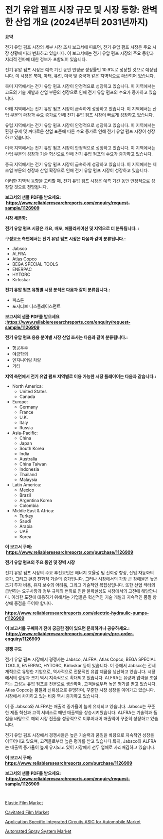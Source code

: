 <p><h1>전기 유압 펌프 시장 규모 및 시장 동향: 완벽한 산업 개요 (2024년부터 2031년까지)</h1></p><p><strong>요약</strong></p>
<p><p>전기 유압 펌프 시장의 세부 시장 조사 보고서에 따르면, 전기 유압 펌프 시장은 주요 시장 상황에 따라 변화하고 있습니다. 이 보고서에는 전기 유압 펌프 시장의 주요 동향과 지리적 전파에 대한 정보가 포함되어 있습니다.</p><p>전기 유압 펌프 시장은 예측 기간 동안 연평균 성장률인 10.9%로 성장할 것으로 예상됩니다. 이 시장은 북미, 아태, 유럽, 미국 및 중국과 같은 지역적으로 확산되어 있습니다.</p><p>북미 지역에서는 전기 유압 펌프 시장이 안정적으로 성장하고 있습니다. 이 지역에서는 고도의 기술 개발과 산업 부문의 성장으로 인해 전기 유압 펌프의 수요가 증가하고 있습니다.</p><p>아태 지역에서는 전기 유압 펌프 시장이 급속하게 성장하고 있습니다. 이 지역에서는 산업 부문의 확장과 수요 증가로 인해 전기 유압 펌프 시장이 빠르게 성장하고 있습니다.</p><p>유럽 지역에서는 전기 유압 펌프 시장이 안정적으로 성장하고 있습니다. 이 지역에서는 환경 규제 및 까다로운 산업 표준에 따른 수요 증가로 인해 전기 유압 펌프 시장이 성장하고 있습니다.</p><p>미국 지역에서는 전기 유압 펌프 시장이 안정적으로 성장하고 있습니다. 이 지역에서는 산업 부문의 성장과 기술 혁신으로 인해 전기 유압 펌프의 수요가 증가하고 있습니다.</p><p>중국 지역에서는 전기 유압 펌프 시장이 급속하게 성장하고 있습니다. 이 지역에서는 제조업 부문의 성장과 산업 확장으로 인해 전기 유압 펌프 시장이 성장하고 있습니다.</p><p>이러한 지역적 동향을 고려할 때, 전기 유압 펌프 시장은 예측 기간 동안 안정적으로 성장할 것으로 전망됩니다.</p></p>
<p><strong>보고서의 샘플 PDF를 받으세요: &nbsp;<a href="https://www.reliableresearchreports.com/enquiry/request-sample/1126909">https://www.reliableresearchreports.com/enquiry/request-sample/1126909</a></strong></p>
<p><strong>시장 세분화:</strong></p>
<p><strong> 전기 유압 펌프 시장은 개요, 배포, 애플리케이션 및 지역으로 더 분류됩니다. :</strong></p>
<p><strong>구성요소 측면에서는 전기 유압 펌프 시장은 다음과 같이 분류됩니다.:</strong></p>
<p><ul><li>Jabsco</li><li>ALFRA</li><li>Atlas Copco</li><li>BEGA SPECIAL TOOLS</li><li>ENERPAC</li><li>HYTORC</li><li>Kirloskar</li></ul></p>
<p><strong> 전기 유압 펌프 유형별 시장 분석은 다음과 같이 분류됩니다.:</strong></p>
<p><ul><li>피스톤</li><li>포지티브 디스플레이스먼트</li></ul></p>
<p><strong>보고서의 샘플 PDF를 받으세요 :<a href="https://www.reliableresearchreports.com/enquiry/request-sample/1126909">https://www.reliableresearchreports.com/enquiry/request-sample/1126909</a></strong></p>
<p><strong> 전기 유압 펌프 응용 분야별 시장 산업 조사는 다음과 같이 분류됩니다.:</strong></p>
<p><ul><li>항공우주</li><li>야금학의</li><li>엔지니어링 차량</li><li>기타</li></ul></p>
<p><strong>지역 측면에서 전기 유압 펌프 지역별로 이용 가능한 시장 플레이어는 다음과 같습니다.:</strong></p>
<p><ul>
    <li>
        North America:
        <ul>
            <li>United States</li>
            <li>Canada</li>
        </ul>
    </li>
    <li>
        Europe:
        <ul>
            <li>Germany</li>
            <li>France</li>
            <li>U.K.</li>
            <li>Italy</li>
            <li>Russia</li>
        </ul>
    </li>
    <li>
        Asia-Pacific:
        <ul>
            <li>China</li>
            <li>Japan</li>
            <li>South Korea</li>
            <li>India</li>
            <li>Australia</li>
            <li>China Taiwan</li>
            <li>Indonesia</li>
            <li>Thailand</li>
            <li>Malaysia</li>
        </ul>
    </li>
    <li>
        Latin America:
        <ul>
            <li>Mexico</li>
            <li>Brazil</li>
            <li>Argentina Korea</li>
            <li>Colombia</li>
        </ul>
    </li>
    <li>
        Middle East & Africa:
        <ul>
            <li>Turkey</li>
            <li>Saudi</li>
            <li>Arabia</li>
            <li>UAE</li>
            <li>Korea</li>
        </ul>
    </li>
    </ul></p>
<p><strong>이 보고서 구매: &nbsp;<a href="https://www.reliableresearchreports.com/purchase/1126909">https://www.reliableresearchreports.com/purchase/1126909</a></strong></p>
<p><strong>전기 유압 펌프의 주요 동인 및 장벽 시장</strong></p>
<p><p>전기 유압 펌프 시장의 주요 추진요인은 에너지 효율성 및 신뢰성 향상, 산업 자동화의 증가, 그리고 환경 친화적 기술의 증가입니다. 그러나 시장에서의 가장 큰 장애물은 높은 초기 투자 비용, 유지 보수의 어려움, 그리고 기술적인 복잡성입니다. 또한 산업 섹터의 급변하는 요구사항과 정부 규제의 변화로 인한 불확실성도 시장에서의 고전에 해당합니다. 이러한 도전에 대응하기 위해서는 기업들은 혁신적인 기술 개발과 지속적인 품질 향상에 중점을 두어야 합니다.</p></p>
<p><strong><a href="https://www.reliableresearchreports.com/electric-hydraulic-pumps-r1126909">https://www.reliableresearchreports.com/electric-hydraulic-pumps-r1126909</a></strong></p>
<p><strong>이 보고서를 구매하기 전에 궁금한 점이 있으면 문의하거나 공유하세요.: &nbsp;<a href="https://www.reliableresearchreports.com/enquiry/pre-order-enquiry/1126909">https://www.reliableresearchreports.com/enquiry/pre-order-enquiry/1126909</a></strong></p>
<p><strong>경쟁 구도</strong></p>
<p><p>전기 유압 펌프 시장에서 경쟁사는 Jabsco, ALFRA, Atlas Copco, BEGA SPECIAL TOOLS, ENERPAC, HYTORC, Kirloskar 등이 있습니다. 이 중에서 Jabsco는 전세계적으로 유명한 기업으로, 역사적으로 전문적인 유압 제품을 생산하고 있습니다. 시장에서의 성장과 크기 역시 지속적으로 확대되고 있습니다. ALFRA는 유량과 압력을 조절하는 고성능 유압 펌프를 전문으로 생산하며, 고객들로부터 높은 평가를 받고 있습니다. Atlas Copco는 품질과 신뢰성으로 유명하며, 꾸준한 시장 성장을 이어가고 있습니다. 시장에서 차지하고 있는 비중 역시 증가하고 있습니다.</p><p>이 중 Jabsco와 ALFRA는 매출액 증가율이 높게 유지되고 있습니다. Jabsco는 꾸준한 제품 혁신과 고객 서비스로 매년 매출액을 상승시켜왔습니다. ALFRA는 기술력과 품질을 바탕으로 해외 시장 진출을 성공적으로 이루어내어 매출액이 꾸준히 성장하고 있습니다.</p><p>전기 유압 펌프 시장에서 경쟁사들은 높은 기술력과 품질을 바탕으로 지속적인 성장을 이루어내고 있으며, 고객들로부터 높은 평가를 받고 있습니다.특히, Jabsco와 ALFRA는 매출액 증가율이 높게 유지되고 있어 시장에서 선두 업체로 자리매김하고 있습니다.</p></p>
<p><strong>이 보고서 구매: &nbsp; <a href="https://www.reliableresearchreports.com/purchase/1126909">https://www.reliableresearchreports.com/purchase/1126909</a></strong></p>
<p><strong>보고서의 샘플 PDF를 받으세요: &nbsp;<a href="https://www.reliableresearchreports.com/enquiry/request-sample/1126909">https://www.reliableresearchreports.com/enquiry/request-sample/1126909</a></strong><strong></strong></p>
<p>&nbsp;</p>
<p><p><a href="https://www.linkedin.com/pulse/elastic-film-market-size-evaluating-its-trends-growth-projections-ad3ac?trackingId=RUfDorFdFnWTRTbeJZtVBQ%3D%3D">Elastic Film Market</a></p><p><a href="https://www.linkedin.com/pulse/cavitated-film-market-dynamics-2024-2031-also-its-trends-projections-ubylc?trackingId=8elzFnE%2Fmxmd%2BkBk%2FthEYA%3D%3D">Cavitated Film Market</a></p><p><a href="https://picayune-night-cbd.notion.site/Application-Specific-Integrated-Circuits-ASIC-for-Automobile-Market-Competitive-Analysis-Market-Tr-b35d684b846d455ab499d68b2983fa6c">Application Specific Integrated Circuits ASIC for Automobile Market</a></p><p><a href="https://view.publitas.com/reportprime-1/automated-spray-system-market-size-market-outlook-and-market-forecast-2024-to-2031/">Automated Spray System Market</a></p></p>